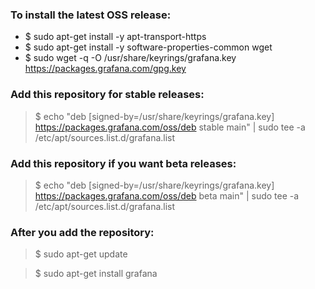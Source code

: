 ### To install the latest OSS release:

- $ sudo apt-get install -y apt-transport-https
- $ sudo apt-get install -y software-properties-common wget
- $ sudo wget -q -O /usr/share/keyrings/grafana.key https://packages.grafana.com/gpg.key


### Add this repository for stable releases:

> $ echo "deb [signed-by=/usr/share/keyrings/grafana.key] https://packages.grafana.com/oss/deb stable main" | sudo tee -a /etc/apt/sources.list.d/grafana.list

### Add this repository if you want beta releases:

> $ echo "deb [signed-by=/usr/share/keyrings/grafana.key] https://packages.grafana.com/oss/deb beta main" | sudo tee -a /etc/apt/sources.list.d/grafana.list

### After you add the repository:

> $ sudo apt-get update

> $ sudo apt-get install grafana

